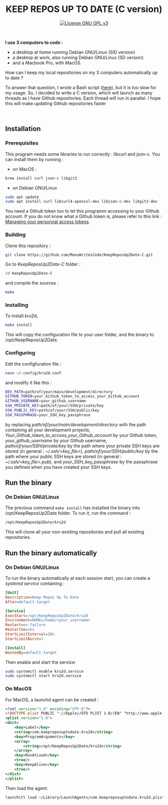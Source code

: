 <h1 align="center">KEEP REPOS UP TO DATE (C version)</h1>

<p align="center">
    <a href="http://www.gnu.org/licenses/gpl-3.0" alt="License GNU GPL v3"><img alt="License GNU GPL v3" src="https://img.shields.io/badge/License-GPL%20v3-blue.svg"></a>
</p>

<br />

**I use 3 computers to code :**

- a desktop at home running Debian GNU/Linux (SID version)
- a desktop at work, also running Debian GNU/Linux (SD version)
- and a Macbook Pro, with MacOS.

How can I keep my local repositories on my 3 computers automatically up to date ?

To answer that question, I wrote a Bash script ([here](https://github.com/ManuWritesCode/KeepReposUp2Date)), but it is too slow for my usage. 
So, I decided to write a C version, which will launch as many threads as I have Github repositories. Each thread will run in parallel. I hope this will make updating Github repositories faster

<br />

## Installation

### Prerequisites

This program needs some libraries to run correctly : libcurl and json-c.
You can install them by running :

- on MacOS :
```bash
brew install curl json-c libgit2
```

- on Debian GNU/Linux
```bash
sudo apt update
sudo apt install curl libcurl4-openssl-dev libjson-c-dev libgit2-dev
```
You need a Github token too to let this programm accessing to your Github account. If you do not know what a Github token is, please refer to this link : [Managing your personnal access tokens](https://docs.github.com/fr/authentication/keeping-your-account-and-data-secure/managing-your-personal-access-tokens).

### Building

Clone this repository :

```bash
git clone https://github.com/ManuWritesCode/KeepReposUp2Date-C.git
```

Go to _KeepReposUp2Date-C_ folder :

```bash
cd KeepReposUp2Date-C
```

and compile the sources :

```bash
make
```

### Installing

To install kru2d, 

```bash
make install
```

This will copy the configuration file to your user folder, and the binary to /opt/KeepReposUp2Date.

### Configuring

Edit the configfuration file :

```bash
nano ~/.config/kru2d.conf
```

and modify it like this :

```bash
DEV_PATH=path/of/your/main/development/directory
GITHUB_TOKEN=your_Github_token_to_access_your_Github_account
GITHUB_USERNAME=your_github_username
SSH_PRIVATE_KEY=path/of/your/SSH/private/key
SSH_PUBLIC_KEY=path/of/your/SSH/public/key
SSH_PASSPHRASE=your_SSH_key_passphrase
```

by replacing _path/of/your/main/development/directory_ with the path containing all your development projects, _Your_Github_token_to_access_your_Github_account_ by your Github token, _your_github_username_ by your Github username, _path/of/your/SSH/private/key_ by the path where your private SSH keys are stored (in general : _~/.ssh/<key_file>_), _path/of/your/SSH/public/key_ by the path where your public SSH keys are stored (in general : _~/.ssh/<key_file>.pub_), and _your_SSH_key_passphrase_ by the passphrase you defined when you have created your SSH keys.


## Run the binary

### On Debian GNU/Linux

The previous command `make install` has installed the binary into /opt/KeepReposUp2Date folder. To run it, run the command :

```bash
/opt/KeepReposUp2Date/kru2d
```

This will clone all your non-existing repositories and pull all existing repositories.



## Run the binary automatically

### On Debian GNU/Linux

To run the binary automatically at each session start, you can create a _systemd service_ containing :

```ini
[Unit]
Description=Keep Repos Up To Date
After=default.target

[Service]
ExecStart=/opt/KeepReposUp2Date/kru2d
Environment=HOME=/home/<your_username>
Restart=on-failure
RestartSec=5s
StartLimitInterval=30s
StartLimitBurst=3

[Install]
WantedBy=default.target
```

Then enable and start the service:

```bash
sudo systemctl enable kru2d.service
sudo systemctl start kru2d.service
```

### On MacOS

For MacOS, a launchd agent can be created :

```xml
<?xml version="1.0" encoding="UTF-8"?>
<!DOCTYPE plist PUBLIC "-//Apple//DTD PLIST 1.0//EN" "http://www.apple.com/DTDs/PropertyList-1.0.dtd">
<plist version="1.0">
<dict>
    <key>Label</key>
    <string>com.keepreposuptodate.kru2d</string>
    <key>ProgramArguments</key>
    <array>
        <string>/opt/KeepReposUp2Date/kru2d</string>
    </array>
    <key>RunAtLoad</key>
    <true/>
    <key>KeepAlive</key>
    <true/>
</dict>
</plist>
```

Then load the agent:

```bash
launchctl load ~/Library/LaunchAgents/com.keepreposuptodate.kru2d.plist
```